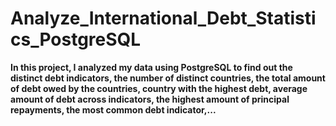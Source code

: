 # Analyze_International_Debt_Statistics_PostgreSQL
**In this project, I analyzed my data using PostgreSQL to find out the distinct debt indicators, the number of distinct countries, the total amount of debt owed by the countries, country with the highest debt, average amount of debt across indicators, the highest amount of principal repayments, the most common debt indicator,...**
